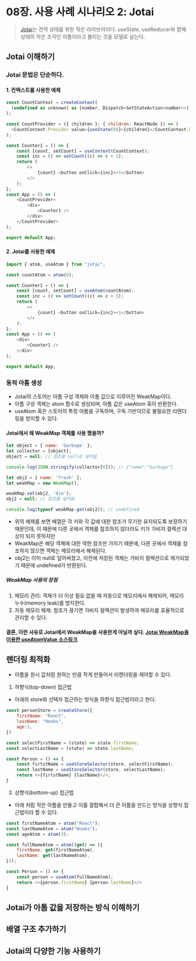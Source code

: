 # 08장. 사용 사례 시나리오 2: Jotai

> [Jotai](https://github.com/pmndrs/jotai)는 전역 상태를 위한 작은 라이브러이다.
> useState, useReducer와 함께 상태의 작은 조각인 아톰이라고 불리는 것을 모델로 삼는다.

## Jotai 이해하기

### Jotai 문법은 단순하다.
#### 1. 컨텍스트를 사용한 예제
```javascript
const CountContext = createContext(
  (undefined as unknown) as [number, Dispatch<SetStateAction<number>>]
);

const CountProvider = ({ children }: { children: ReactNode }) => (
  <CountContext.Provider value={useState(0)}>{children}</CountContext.Provider>
);

const Counter1 = () => {
    const [count, setCount] = useContext(CountContext);
    const inc = () => setCount((c) => c + 1);
    return (
        <>
            {count} <button onClick={inc}>+1</button>
        </>
    );
};
const App = () => (
    <CountProvider>
        <div>
            <Counter1 />
        </div>
    </CountProvider>
);

export default App;
```

#### 2. Jotai를 사용한 예제
```javascript
import { atom, useAtom } from "jotai";

const countAtom = atom(0);

const Counter1 = () => {
    const [count, setCount] = useAtom(countAtom);
    const inc = () => setCount((c) => c + 1);
    return (
        <>
            {count} <button onClick={inc}>+1</button>
        </>
    );
};
const App = () => (
    <div>
        <Counter1 />
    </div>
);

export default App;
```

### 동적 아톰 생성
- Jotai의 스토어는 아톰 구성 객체와 아톰 값으로 이루어진 WeakMap이다. 
- 아톰 구성 객체는 atom 함수로 생성되며, 아톰 값은 useAtom 훅이 반환한다. 
- useAtom 훅은 스토어의 특정 아톰을 구독하며, 구독 기반이므로 불필요한 리렌더링을 방지할 수 있다.

#### Jotai에서 왜 WeakMap 객체를 사용 했을까?
```javascript
let object = { name: 'Garbage' };
let collector = [object];
object = null; // 참조를 null로 덮어씀

console.log(JSON.stringify(collector[0])); // {"name":"Garbage"}

let obj2 = { name: 'Trash' };
let weakMap = new WeakMap();

weakMap.set(obj2, 'die');
obj2 = null; // 참조를 덮어씀

console.log(typeof weakMap.get(obj2)); // undefined
```
- 위의 예제를 보면 배열은 각 키와 각 값에 대한 참조가 무기한 유지되도록 보장하기 때문인데, 이 때문에 다른 곳에서 객체를 참조하지 않더라도 키가 가비지 컬렉션 대상이 되지 못하지만
- WeakMap은 해당 객체에 대한 약한 참조만 가지기 때문에, 다른 곳에서 객체를 참조하지 않으면 객체는 메모리에서 해제된다.
- obj2는 이미 null로 덮어써졌고, 이전에 저장된 객체는 가비지 컬렉션으로 제거되었기 때문에 undefined가 반환된다.

##### WeakMap 사용의 장점
1. 메모리 관리: 객체가 더 이상 필요 없을 때 자동으로 메모리에서 해제되어, 메모리 누수(memory leak)를 방지한다.
2. 자동 메모리 해제: 참조가 끊기면 가비지 컬렉션이 발생하여 메모리를 효율적으로 관리할 수 있다.

#### 결론, 이런 사유로 Jotai에서 WeakMap을 사용한게 아닐까 싶다. [Jotai WeakMap을 이용한 useAtomValue 소스링크](https://github.com/pmndrs/jotai/blob/main/src/react/useAtomValue.ts)

## 렌더링 최적화
- 아톰을 원시 값처럼 원하는 만큼 작게 만들어서 리렌더링을 제어할 수 있다.

1. 하향식(top-down) 접근법
- 아래의 store와 선택자 접근하는 방식을 하향식 접근법이라고 한다.
```javascript
const personStore = createStore({
    firstName: "React",
    lassName: "Hooks",
    age:3,
})

const selectFirstName = (state) => state.firstName;
const selectLastName = (state) => state.lastName;

const Person = () => {
    const firtstName = useStoreSelector(store, selectFirstName);
    const lastName = useStoreSelector(store, selectLastName);
    return <>{firtstName} {lastName}</>;
}
```
2. 상향식(bottom-up) 접근법
- 아래 처럼 작은 아톰을 만들고 이를 결합해서 더 큰 아톰을 만드는 방식을 상향식 접근법이라 할 수 있다.
```javascript
const firstNameAtom = atom("React");
const lastNameAtom = atom("Hooks");
const ageAtom = atom(3);

const fullNameAtom = atom((get) => ({
    firstName: get(firstNameAtom),
    lastName: get(lastNameAtom),
}));

const Person = () => {
    const person = useAtom(fullNameAtom);
    return <>{person.firstName} {person.lastName}</>
}
```
## Jotai가 아톰 값을 저장하는 방식 이해하기
## 배열 구조 추가하기
## Jotai의 다양한 기능 사용하기
